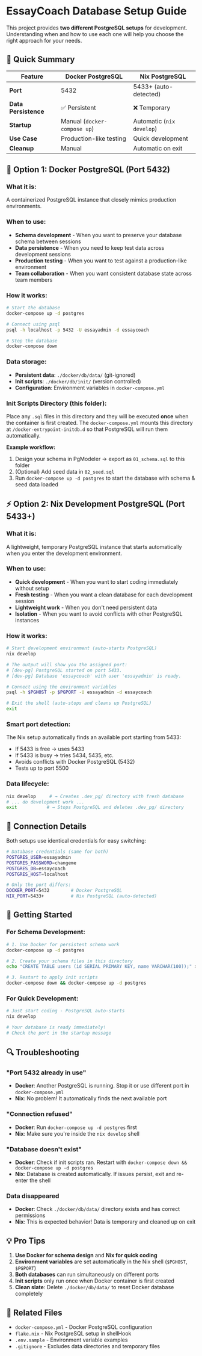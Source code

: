 # EssayCoach Database Setup Guide

This project provides **two different PostgreSQL setups** for development. Understanding when and how to use each one will help you choose the right approach for your needs.

## 🎯 Quick Summary

| Feature | Docker PostgreSQL | Nix PostgreSQL |
|---------|------------------|----------------|
| **Port** | 5432 | 5433+ (auto-detected) |
| **Data Persistence** | ✅ Persistent | ❌ Temporary |
| **Startup** | Manual (`docker-compose up`) | Automatic (`nix develop`) |
| **Use Case** | Production-like testing | Quick development |
| **Cleanup** | Manual | Automatic on exit |

## 🐳 Option 1: Docker PostgreSQL (Port 5432)

### What it is:
A containerized PostgreSQL instance that closely mimics production environments.

### When to use:
- **Schema development** - When you want to preserve your database schema between sessions
- **Data persistence** - When you need to keep test data across development sessions  
- **Production testing** - When you want to test against a production-like environment
- **Team collaboration** - When you want consistent database state across team members

### How it works:
```bash
# Start the database
docker-compose up -d postgres

# Connect using psql
psql -h localhost -p 5432 -U essayadmin -d essaycoach

# Stop the database
docker-compose down
```

### Data storage:
- **Persistent data**: `./docker/db/data/` (git-ignored)
- **Init scripts**: `./docker/db/init/` (version controlled)
- **Configuration**: Environment variables in `docker-compose.yml`

### Init Scripts Directory (this folder):
Place any `.sql` files in this directory and they will be executed **once** when the container is first created. The `docker-compose.yml` mounts this directory at `/docker-entrypoint-initdb.d` so that PostgreSQL will run them automatically.

**Example workflow:**
1. Design your schema in PgModeler → export as `01_schema.sql` to this folder
2. (Optional) Add seed data in `02_seed.sql`  
3. Run `docker-compose up -d postgres` to start the database with schema & seed data loaded

## ⚡ Option 2: Nix Development PostgreSQL (Port 5433+)

### What it is:
A lightweight, temporary PostgreSQL instance that starts automatically when you enter the development environment.

### When to use:
- **Quick development** - When you want to start coding immediately without setup
- **Fresh testing** - When you want a clean database for each development session
- **Lightweight work** - When you don't need persistent data
- **Isolation** - When you want to avoid conflicts with other PostgreSQL instances

### How it works:
```bash
# Start development environment (auto-starts PostgreSQL)
nix develop

# The output will show you the assigned port:
# [dev-pg] PostgreSQL started on port 5433.
# [dev-pg] Database 'essaycoach' with user 'essayadmin' is ready.

# Connect using the environment variables
psql -h $PGHOST -p $PGPORT -U essayadmin -d essaycoach

# Exit the shell (auto-stops and cleans up PostgreSQL)
exit
```

### Smart port detection:
The Nix setup automatically finds an available port starting from 5433:
- If 5433 is free → uses 5433
- If 5433 is busy → tries 5434, 5435, etc.
- Avoids conflicts with Docker PostgreSQL (5432)
- Tests up to port 5500

### Data lifecycle:
```bash
nix develop     # → Creates .dev_pg/ directory with fresh database
# ... do development work ...
exit           # → Stops PostgreSQL and deletes .dev_pg/ directory
```

## 🔧 Connection Details

Both setups use identical credentials for easy switching:

```bash
# Database credentials (same for both)
POSTGRES_USER=essayadmin
POSTGRES_PASSWORD=changeme
POSTGRES_DB=essaycoach
POSTGRES_HOST=localhost

# Only the port differs:
DOCKER_PORT=5432        # Docker PostgreSQL
NIX_PORT=5433+          # Nix PostgreSQL (auto-detected)
```

## 🚀 Getting Started

### For Schema Development:
```bash
# 1. Use Docker for persistent schema work
docker-compose up -d postgres

# 2. Create your schema files in this directory
echo "CREATE TABLE users (id SERIAL PRIMARY KEY, name VARCHAR(100));" > 01_schema.sql

# 3. Restart to apply init scripts
docker-compose down && docker-compose up -d postgres
```

### For Quick Development:
```bash
# Just start coding - PostgreSQL auto-starts
nix develop

# Your database is ready immediately!
# Check the port in the startup message
```

## 🔍 Troubleshooting

### "Port 5432 already in use"
- **Docker**: Another PostgreSQL is running. Stop it or use different port in `docker-compose.yml`
- **Nix**: No problem! It automatically finds the next available port

### "Connection refused"  
- **Docker**: Run `docker-compose up -d postgres` first
- **Nix**: Make sure you're inside the `nix develop` shell

### "Database doesn't exist"
- **Docker**: Check if init scripts ran. Restart with `docker-compose down && docker-compose up -d postgres`
- **Nix**: Database is created automatically. If issues persist, exit and re-enter the shell

### Data disappeared
- **Docker**: Check `./docker/db/data/` directory exists and has correct permissions
- **Nix**: This is expected behavior! Data is temporary and cleaned up on exit

## 💡 Pro Tips

1. **Use Docker for schema design** and **Nix for quick coding**
2. **Environment variables** are set automatically in the Nix shell (`$PGHOST`, `$PGPORT`)
3. **Both databases** can run simultaneously on different ports
4. **Init scripts** only run once when Docker container is first created
5. **Clean slate**: Delete `./docker/db/data/` to reset Docker database completely

## 🔗 Related Files

- `docker-compose.yml` - Docker PostgreSQL configuration
- `flake.nix` - Nix PostgreSQL setup in shellHook
- `.env.sample` - Environment variable examples
- `.gitignore` - Excludes data directories and temporary files 